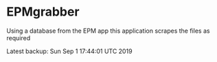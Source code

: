 # EPMgrabber
Using a database from the EPM app this application scrapes the files as required


Latest backup: Sun Sep 1 17:44:01 UTC 2019
